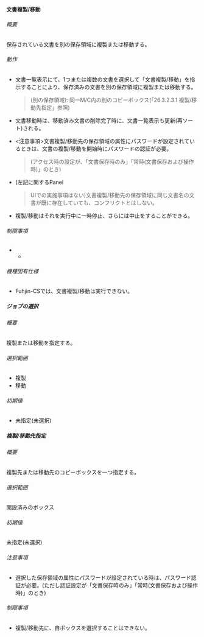 #### 文書複製/移動

###### 概要
保存されている文書を別の保存領域に複製または移動する。

###### 動作

-   文書一覧表示にて、1つまたは複数の文書を選択して「文書複製/移動」を指示することにより、保存済みの文書を別の保存領域に複製または移動する。  
    > (別の保存領域): 同一M/C内の別のコピーボックス(「26.3.2.3.1
    > 複製/移動先指定」参照)

-   文書移動時は、移動済み文書の削除完了時に、文書一覧表示も更新(再ソート)される。

-   <注意事項>文書複製/移動先の保存領域の属性にパスワードが設定されているときは、文書の複製/移動を開始時にパスワードの認証が必要。  
    > (アクセス時の設定が、「文書保存時のみ」「常時(文書保存および操作時)」のとき)

-   (左記に関するPanel
    > UIでの実施事項はない)文書複製/移動先の保存領域に同じ文書名の文書が既に存在していても、コンフリクトとはしない。

-   複製/移動はそれを実行中に一時停止、さらには中止をすることができる。

###### 制限事項

-   -   

###### 機種固有仕様

-   Fuhjin-CSでは、文書複製/移動は実行できない。

##### ジョブの選択

###### 概要
複製または移動を指定する。

###### 選択範囲
- 複製
- 移動

###### 初期値

- 未指定(未選択)

##### 複製/移動先指定

###### 概要

複製先または移動先のコピーボックスを一つ指定する。

###### 選択範囲

開設済みのボックス

###### 初期値

未指定(未選択)

###### 注意事項

- 選択した保存領域の属性にパスワードが設定されている時は、パスワード認証が必要。(ただし認証設定が「文書保存時のみ」「常時(文書保存および操作時)」のとき)

###### 制限事項

- 複製/移動先に、自ボックスを選択することはできない。